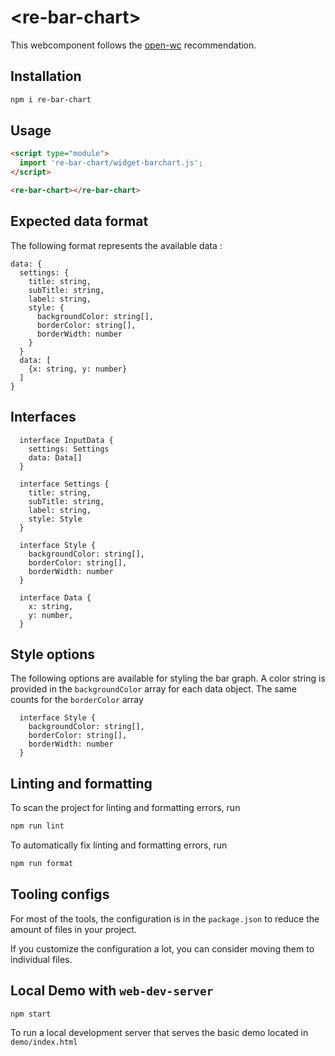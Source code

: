 # \<re-bar-chart>

This webcomponent follows the [open-wc](https://github.com/open-wc/open-wc) recommendation.

## Installation

```bash
npm i re-bar-chart
```

## Usage

```html
<script type="module">
  import 're-bar-chart/widget-barchart.js';
</script>

<re-bar-chart></re-bar-chart>
```

## Expected data format

The following format represents the available data :
```
data: {
  settings: {
    title: string,
    subTitle: string,
    label: string,
    style: {
      backgroundColor: string[],
      borderColor: string[],
      borderWidth: number
    }
  }
  data: [
    {x: string, y: number}
  ]
}
```

## Interfaces

```
  interface InputData {
    settings: Settings
    data: Data[]
  }
```
```
  interface Settings {
    title: string,
    subTitle: string,
    label: string,
    style: Style
  }
```
```
  interface Style {
    backgroundColor: string[],
    borderColor: string[],
    borderWidth: number
  }
```
```
  interface Data {
    x: string,
    y: number,
  }
```

## Style options
The following options are available for styling the bar graph.
A color string is provided in the `backgroundColor` array for each data object.
The same counts for the `borderColor` array

```
  interface Style {
    backgroundColor: string[],
    borderColor: string[],
    borderWidth: number
  }
```

## Linting and formatting

To scan the project for linting and formatting errors, run

```bash
npm run lint
```

To automatically fix linting and formatting errors, run

```bash
npm run format
```


## Tooling configs

For most of the tools, the configuration is in the `package.json` to reduce the amount of files in your project.

If you customize the configuration a lot, you can consider moving them to individual files.

## Local Demo with `web-dev-server`

```bash
npm start
```

To run a local development server that serves the basic demo located in `demo/index.html`
